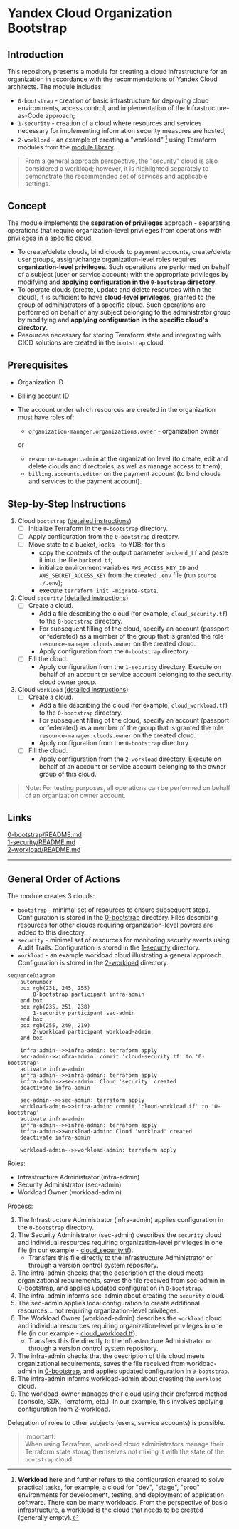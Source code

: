 # Yandex Cloud Organization Bootstrap

## Introduction
This repository presents a module for creating a cloud infrastructure for an organization in accordance with the recommendations of Yandex Cloud architects. The module includes:
* `0-bootstrap` - creation of basic infrastructure for deploying cloud environments, access control, and implementation of the Infrastructure-as-Code approach;
* `1-security` - creation of a cloud where resources and services necessary for implementing information security measures are hosted;
* `2-workload` - an example of creating a "workload" [^1] using Terraform modules from the [module library](https://github.com/terraform-yc-modules).

> From a general approach perspective, the "security" cloud is also considered a workload; however, it is highlighted separately to demonstrate the recommended set of services and applicable settings.

[^1]: **Workload** here and further refers to the configuration created to solve practical tasks, for example, a cloud for "dev", "stage", "prod" environments for development, testing, and deployment of application software. There can be many workloads. From the perspective of basic infrastructure, a workload is the cloud that needs to be created (generally empty).

## Concept
The module implements the **separation of privileges** approach - separating operations that require organization-level privileges from operations with privileges in a specific cloud.
- To create/delete clouds, bind clouds to payment accounts, create/delete user groups, assign/change organization-level roles requires **organization-level privileges**. Such operations are performed on behalf of a subject (user or service account) with the appropriate privileges by modifying and **applying configuration in the `0-bootstrap` directory**.
- To operate clouds (create, update and delete resources within the cloud), it is sufficient to have **cloud-level privileges**, granted to the group of administrators of a specific cloud. Such operations are performed on behalf of any subject belonging to the administrator group by modifying and **applying configuration in the specific cloud's directory**. 
- Resources necessary for storing Terraform state and integrating with CICD solutions are created in the `bootstrap` cloud.

## Prerequisites
- Organization ID
- Billing account ID
- The account under which resources are created in the organization must have roles of:
  - `organization-manager.organizations.owner` - organization owner 
  
  or
  
  - `resource-manager.admin` at the organization level (to create, edit and delete clouds and directories, as well as manage access to them);
  - `billing.accounts.editor` on the payment account (to bind clouds and services to the payment account).

## Step-by-Step Instructions
1. Cloud `bootstrap` ([detailed instructions](0-bootstrap/README_EN.md))
   - [ ] Initialize Terraform in the `0-bootstrap` directory.
   - [ ] Apply configuration from the `0-bootstrap` directory.
   - [ ] Move state to a bucket, locks - to YDB; for this:
     - copy the contents of the output parameter `backend_tf` and paste it into the file `backend.tf`;
     - initialize environment variables `AWS_ACCESS_KEY_ID` and `AWS_SECRET_ACCESS_KEY` from the created `.env` file (run `source ./.env`);
     - execute `terraform init -migrate-state`.
2. Cloud `security` ([detailed instructions](1-security/README_EN.md))
   - [ ] Create a cloud.
     - Add a file describing the cloud (for example, `cloud_security.tf`) to the `0-bootstrap` directory.
     - For subsequent filling of the cloud, specify an account (passport or federated) as a member of the group that is granted the role `resource-manager.clouds.owner` on the created cloud.
     - Apply configuration from the `0-bootstrap` directory.
   - [ ] Fill the cloud.
     - Apply configuration from the `1-security` directory. Execute on behalf of an account or service account belonging to the security cloud owner group.
3. Cloud `workload` ([detailed instructions](2-workload/README_EN.md))
   - [ ] Create a cloud.
     - Add a file describing the cloud (for example, `cloud_workload.tf`) to the `0-bootstrap` directory.
     - For subsequent filling of the cloud, specify an account (passport or federated) as a member of the group that is granted the role `resource-manager.clouds.owner` on the created cloud.
     - Apply configuration from the `0-bootstrap` directory.
   - [ ] Fill the cloud.
     - Apply configuration from the `2-workload` directory. Execute on behalf of an account or service account belonging to the owner group of this cloud.

> Note: 
> For testing purposes, all operations can be performed on behalf of an organization owner account.

## Links
[0-bootstrap/README.md](0-bootstrap/README_EN.md)  
[1-security/README.md](1-security/README_EN.md)  
[2-workload/README.md](2-workload/README_EN.md)  

***

## General Order of Actions
The module creates 3 clouds:
- `bootstrap` - minimal set of resources to ensure subsequent steps. Configuration is stored in the [0-bootstrap](./0-bootstrap/) directory. Files describing resources for other clouds requiring organization-level powers are added to this directory.
- `security` - minimal set of resources for monitoring security events using Audit Trails. Configuration is stored in the [1-security](./1-security/) directory.
- `workload` - an example workload cloud illustrating a general approach. Configuration is stored in the [2-workload](./2-workload/) directory.

```mermaid
sequenceDiagram
    autonumber
    box rgb(231, 245, 255)
        0-bootstrap participant infra-admin
    end box
    box rgb(235, 251, 238)
        1-security participant sec-admin
    end box
    box rgb(255, 249, 219)
        2-workload participant workload-admin
    end box
    
    infra-admin-->>infra-admin: terraform apply
    sec-admin->>infra-admin: commit 'cloud-security.tf' to '0-bootstrap'
    activate infra-admin
    infra-admin-->>infra-admin: terraform apply
    infra-admin->>sec-admin: Cloud 'security' created
    deactivate infra-admin
    
    sec-admin-->>sec-admin: terraform apply
    workload-admin->>infra-admin: commit 'cloud-workload.tf' to '0-bootstrap'
    activate infra-admin
    infra-admin-->>infra-admin: terraform apply
    infra-admin->>workload-admin: Cloud 'workload' created
    deactivate infra-admin
    
    workload-admin-->>workload-admin: terraform apply
```

Roles:
- Infrastructure Administrator (infra-admin)
- Security Administrator (sec-admin)
- Workload Owner (workload-admin)

Process:
1. The Infrastructure Administrator (infra-admin) applies configuration in the `0-bootstrap` directory.
2. The Security Administrator (sec-admin) describes the `security` cloud and individual resources requiring organization-level privileges in one file (in our example - [cloud_security.tf](./1-security/for_bootstrap/cloud_security.tf)).
   - Transfers this file directly to the Infrastructure Administrator or through a version control system repository.
3. The infra-admin checks that the description of the cloud meets organizational requirements, saves the file received from sec-admin in [0-bootstrap](./0-bootstrap/), and applies updated configuration in `0-bootstrap`.
4. The infra-admin informs sec-admin about creating the `security` cloud.
5. The sec-admin applies local configuration to create additional resources... not requiring organization-level privileges.
6. The Workload Owner (workload-admin) describes the `workload` cloud and individual resources requiring organization-level privileges in one file (in our example - [cloud_workload.tf](./2-workload/for_bootstrap/cloud_workload.tf)).
   - Transfers this file directly to the Infrastructure Administrator or through a version control system repository.
7. The infra-admin checks that the description of this cloud meets organizational requirements, saves the file received from workload-admin in [0-bootstrap](./0-bootstrap/), and applies updated configuration in `0-bootstrap`.
8. The infra-admin informs workload-admin about creating the `workload` cloud.
9. The workload-owner manages their cloud using their preferred method (console, SDK, Terraform, etc.). In our example, this involves applying configuration from [2-workload](./2-workload/).

Delegation of roles to other subjects (users, service accounts) is possible.

> Important:  
> When using Terraform, workload cloud administrators manage their Terraform state storag themselves not mixing it with the state of the `bootstrap` cloud.
